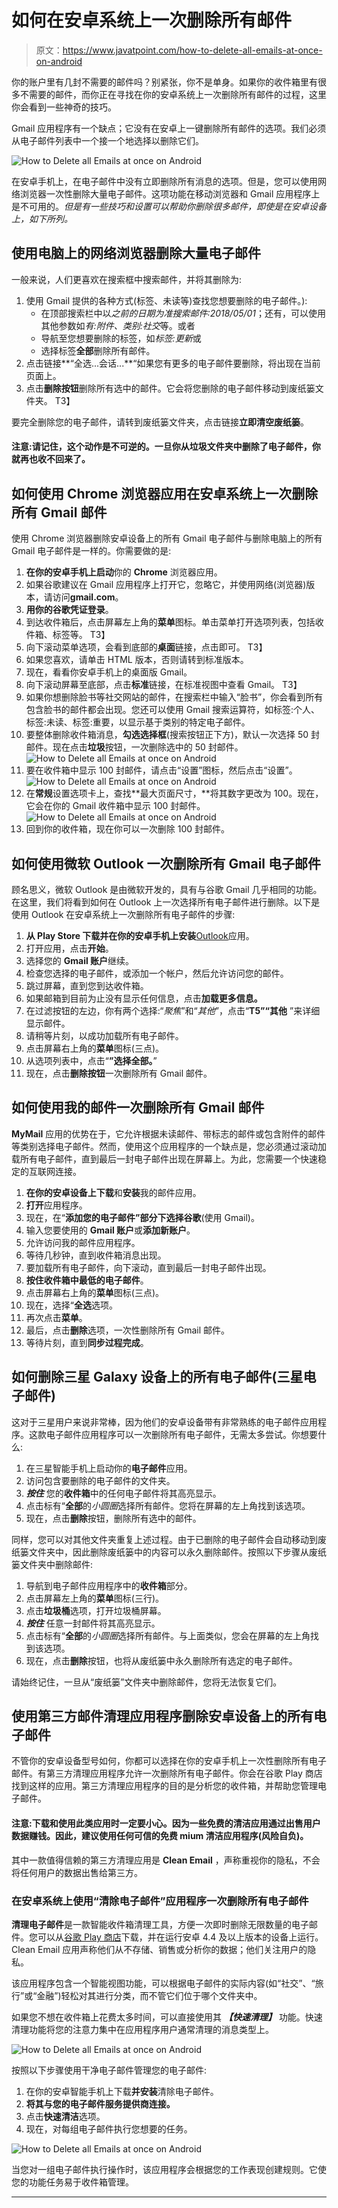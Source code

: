 # 如何在安卓系统上一次删除所有邮件

> 原文：<https://www.javatpoint.com/how-to-delete-all-emails-at-once-on-android>

你的账户里有几封不需要的邮件吗？别紧张，你不是单身。如果你的收件箱里有很多不需要的邮件，而你正在寻找在你的安卓系统上一次删除所有邮件的过程，这里你会看到一些神奇的技巧。

Gmail 应用程序有一个缺点；它没有在安卓上一键删除所有邮件的选项。我们必须从电子邮件列表中一个接一个地选择以删除它们。

![How to Delete all Emails at once on Android](img/6781435156baa2ebb159aaf55548674c.png)

在安卓手机上，在电子邮件中没有立即删除所有消息的选项。但是，您可以使用网络浏览器一次性删除大量电子邮件。这项功能在移动浏览器和 Gmail 应用程序上是不可用的。*但是有一些技巧和设置可以帮助你删除很多邮件，即使是在安卓设备上，如下所列。*

## 使用电脑上的网络浏览器删除大量电子邮件

一般来说，人们更喜欢在搜索框中搜索邮件，并将其删除为:

1.  使用 Gmail 提供的各种方式(标签、未读等)查找您想要删除的电子邮件。):
    *   在顶部搜索栏中以*之前的日期为准搜索邮件:2018/05/01*；还有，可以使用其他参数如*有:附件、类别:社交*等。或者
    *   导航至您想要删除的标签，如*标签:更新*或
    *   选择标签**全部**删除所有邮件。
2.  点击链接**“全选...会话...**“如果您有更多的电子邮件要删除，将出现在当前页面上。
3.  点击**删除按钮**删除所有选中的邮件。它会将您删除的电子邮件移动到废纸篓文件夹。
    T3】

要完全删除您的电子邮件，请转到废纸篓文件夹，点击链接**立即清空废纸篓**。

#### 注意:请记住，这个动作是不可逆的。一旦你从垃圾文件夹中删除了电子邮件，你就再也收不回来了。

## 如何使用 Chrome 浏览器应用在安卓系统上一次删除所有 Gmail 邮件

使用 Chrome 浏览器删除安卓设备上的所有 Gmail 电子邮件与删除电脑上的所有 Gmail 电子邮件是一样的。你需要做的是:

1.  **在你的安卓手机上启动**你的 **Chrome** 浏览器应用。
2.  如果谷歌建议在 Gmail 应用程序上打开它，忽略它，并使用网络(浏览器)版本，请访问**gmail.com**。
3.  **用你的谷歌凭证登录**。
4.  到达收件箱后，点击屏幕左上角的**菜单**图标。单击菜单打开选项列表，包括收件箱、标签等。
    T3】
5.  向下滚动菜单选项，会看到底部的**桌面**链接，点击即可。
    T3】
6.  如果您喜欢，请单击 HTML 版本，否则请转到标准版本。
7.  现在，看看你安卓手机上的桌面版 Gmail。
8.  向下滚动屏幕至底部，点击**标准**链接，在标准视图中查看 Gmail。
    T3】
9.  如果你想删除脸书等社交网站的邮件，在搜索栏中输入“脸书”，你会看到所有包含脸书的邮件都会出现。您还可以使用 Gmail 搜索运算符，如标签:个人、标签:未读、标签:重要，以显示基于类别的特定电子邮件。
10.  要整体删除收件箱消息，**勾选选择框**(搜索按钮正下方)，默认一次选择 50 封邮件。现在点击**垃圾**按钮，一次删除选中的 50 封邮件。
    ![How to Delete all Emails at once on Android](img/24dd24423b44c3d5c8312737ce6494ab.png)
11.  要在收件箱中显示 100 封邮件，请点击“设置”图标，然后点击“设置”。
    ![How to Delete all Emails at once on Android](img/c0a1c11b6744ba8e111a4ededb644f99.png)
12.  在**常规**设置选项卡上，查找**最大页面尺寸，**将其数字更改为 100。现在，它会在你的 Gmail 收件箱中显示 100 封邮件。
    ![How to Delete all Emails at once on Android](img/de09ff3d435400435756e7d158e35238.png)
13.  回到你的收件箱，现在你可以一次删除 100 封邮件。

## 如何使用微软 Outlook 一次删除所有 Gmail 电子邮件

顾名思义，微软 Outlook 是由微软开发的，具有与谷歌 Gmail 几乎相同的功能。在这里，我们将看到如何在 Outlook 上一次选择所有电子邮件进行删除。以下是使用 Outlook 在安卓系统上一次删除所有电子邮件的步骤:

1.  **从 Play Store 下载并在你的安卓手机上安装**[Outlook](https://play.google.com/store/apps/details?id=com.microsoft.office.outlook)应用。
2.  打开应用，点击**开始**。
3.  选择您的 **Gmail 账户**继续。
4.  检查您选择的电子邮件，或添加一个帐户，然后允许访问您的邮件。
5.  跳过屏幕，直到您到达收件箱。
6.  如果邮箱到目前为止没有显示任何信息，点击**加载更多信息。**
7.  在过滤按钮的左边，你有两个选择:“*聚焦*”和“*其他*”，点击“**T5”“其他** ”来详细显示邮件。
8.  请稍等片刻，以成功加载所有电子邮件。
9.  点击屏幕右上角的**菜单**图标(三点)。
10.  从选项列表中，点击“**”选择全部。**”
11.  现在，点击**删除按钮**一次删除所有 Gmail 邮件。

## 如何使用我的邮件一次删除所有 Gmail 邮件

**MyMail** 应用的优势在于，它允许根据未读邮件、带标志的邮件或包含附件的邮件等类别选择电子邮件。然而，使用这个应用程序的一个缺点是，您必须通过滚动加载所有电子邮件，直到最后一封电子邮件出现在屏幕上。为此，您需要一个快速稳定的互联网连接。

1.  **在你的安卓设备上下载**和**安装**我的邮件应用。
2.  **打开**应用程序。
3.  现在，在“**添加您的电子邮件”**部分下选择**谷歌**(使用 Gmail)。
4.  输入您要使用的 **Gmail 账户**或**添加新账户**。
5.  允许访问我的邮件应用程序。
6.  等待几秒钟，直到收件箱消息出现。
7.  要加载所有电子邮件，向下滚动，直到最后一封电子邮件出现。
8.  **按住收件箱中最低的电子邮件**。
9.  点击屏幕右上角的**菜单**图标(三点)。
10.  现在，选择“**全选**选项。
11.  再次点击**菜单**。
12.  最后，点击**删除**选项，一次性删除所有 Gmail 邮件。
13.  等待片刻，直到**同步过程完成**。

## 如何删除三星 Galaxy 设备上的所有电子邮件(三星电子邮件)

这对于三星用户来说非常棒，因为他们的安卓设备带有非常熟练的电子邮件应用程序。这款电子邮件应用程序可以一次删除所有电子邮件，无需太多尝试。你想要什么:

1.  在三星智能手机上启动你的**电子邮件**应用。
2.  访问包含要删除的电子邮件的文件夹。
3.  ***按住*** 您的**收件箱**中的任何电子邮件将其高亮显示。
4.  点击标有“**全部**的*小圆圈*选择所有邮件。您将在屏幕的左上角找到该选项。
5.  现在，点击**删除**按钮，删除所有选中的邮件。

同样，您可以对其他文件夹重复上述过程。由于已删除的电子邮件会自动移动到废纸篓文件夹中，因此删除废纸篓中的内容可以永久删除邮件。按照以下步骤从废纸篓文件夹中删除邮件:

1.  导航到电子邮件应用程序中的**收件箱**部分。
2.  点击屏幕左上角的**菜单**图标(三行)。
3.  点击**垃圾桶**选项，打开垃圾桶屏幕。
4.  ***按住*** 任意一封邮件将其高亮显示。
5.  点击标有“**全部**的*小圆圈*选择所有邮件。与上面类似，您会在屏幕的左上角找到该选项。
6.  现在，点击**删除**按钮，也将从废纸篓中永久删除所有选定的电子邮件。

请始终记住，一旦从“废纸篓”文件夹中删除邮件，您将无法恢复它们。

## 使用第三方邮件清理应用程序删除安卓设备上的所有电子邮件

不管你的安卓设备型号如何，你都可以选择在你的安卓手机上一次性删除所有电子邮件。有第三方清理应用程序允许一次删除所有电子邮件。你会在谷歌 Play 商店找到这样的应用。第三方清理应用程序的目的是分析您的收件箱，并帮助您管理电子邮件。

#### 注意:下载和使用此类应用时一定要小心。因为一些免费的清洁应用通过出售用户数据赚钱。因此，建议使用任何可信的免费 mium 清洁应用程序(风险自负)。

其中一款值得信赖的第三方清理应用是 **Clean Email** ，声称重视你的隐私，不会将任何用户的数据出售给第三方。

### 在安卓系统上使用“清除电子邮件”应用程序一次删除所有电子邮件

**清理电子邮件**是一款智能收件箱清理工具，方便一次即时删除无限数量的电子邮件。您可以从[谷歌 Play 商店](https://play.google.com/store/apps/details?id=email.clean.android&hl=en&gl=US)下载，并在运行安卓 4.4 及以上版本的设备上运行。Clean Email 应用声称他们从不存储、销售或分析你的数据；他们关注用户的隐私。

该应用程序包含一个智能视图功能，可以根据电子邮件的实际内容(如“社交”、“旅行”或“金融”)轻松对其进行分类，而不管它们位于哪个文件夹中。

如果您不想在收件箱上花费太多时间，可以直接使用其 ***【快速清理】*** 功能。快速清理功能将您的注意力集中在应用程序用户通常清理的消息类型上。

![How to Delete all Emails at once on Android](img/38c8d410766dd20eea7733409f65dcca.png)

按照以下步骤使用干净电子邮件管理您的电子邮件:

1.  在你的安卓智能手机上下载**并安装**清除电子邮件。
2.  **将其与您的电子邮件服务提供商连接。**
3.  点击**快速清洁**选项。
4.  现在，对每组电子邮件执行您想要的任务。

![How to Delete all Emails at once on Android](img/f98b470d719b4335b71c76d49f15fe20.png)

当您对一组电子邮件执行操作时，该应用程序会根据您的工作表现创建规则。它使您的功能任务易于收件箱管理。

* * *